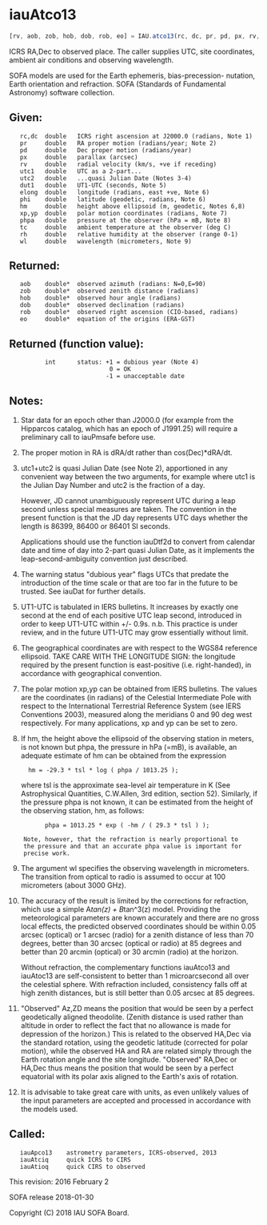 # iauAtco13

```js
[rv, aob, zob, hob, dob, rob, eo] = IAU.atco13(rc, dc, pr, pd, px, rv, utc1, utc2, dut1, elong, phi, hm, xp, yp, phpa, tc, rh, wl)
```

ICRS RA,Dec to observed place.  The caller supplies UTC, site
coordinates, ambient air conditions and observing wavelength.

SOFA models are used for the Earth ephemeris, bias-precession-
nutation, Earth orientation and refraction.
SOFA (Standards of Fundamental Astronomy) software collection.


## Given:
```
   rc,dc  double   ICRS right ascension at J2000.0 (radians, Note 1)
   pr     double   RA proper motion (radians/year; Note 2)
   pd     double   Dec proper motion (radians/year)
   px     double   parallax (arcsec)
   rv     double   radial velocity (km/s, +ve if receding)
   utc1   double   UTC as a 2-part...
   utc2   double   ...quasi Julian Date (Notes 3-4)
   dut1   double   UT1-UTC (seconds, Note 5)
   elong  double   longitude (radians, east +ve, Note 6)
   phi    double   latitude (geodetic, radians, Note 6)
   hm     double   height above ellipsoid (m, geodetic, Notes 6,8)
   xp,yp  double   polar motion coordinates (radians, Note 7)
   phpa   double   pressure at the observer (hPa = mB, Note 8)
   tc     double   ambient temperature at the observer (deg C)
   rh     double   relative humidity at the observer (range 0-1)
   wl     double   wavelength (micrometers, Note 9)
```

## Returned:
```
   aob    double*  observed azimuth (radians: N=0,E=90)
   zob    double*  observed zenith distance (radians)
   hob    double*  observed hour angle (radians)
   dob    double*  observed declination (radians)
   rob    double*  observed right ascension (CIO-based, radians)
   eo     double*  equation of the origins (ERA-GST)
```

## Returned (function value):
```
          int      status: +1 = dubious year (Note 4)
                            0 = OK
                           -1 = unacceptable date
```

## Notes:

1)  Star data for an epoch other than J2000.0 (for example from the
    Hipparcos catalog, which has an epoch of J1991.25) will require
    a preliminary call to iauPmsafe before use.

2)  The proper motion in RA is dRA/dt rather than cos(Dec)*dRA/dt.

3)  utc1+utc2 is quasi Julian Date (see Note 2), apportioned in any
    convenient way between the two arguments, for example where utc1
    is the Julian Day Number and utc2 is the fraction of a day.

    However, JD cannot unambiguously represent UTC during a leap
    second unless special measures are taken.  The convention in the
    present function is that the JD day represents UTC days whether
    the length is 86399, 86400 or 86401 SI seconds.

    Applications should use the function iauDtf2d to convert from
    calendar date and time of day into 2-part quasi Julian Date, as
    it implements the leap-second-ambiguity convention just
    described.

4)  The warning status "dubious year" flags UTCs that predate the
    introduction of the time scale or that are too far in the
    future to be trusted.  See iauDat for further details.

5)  UT1-UTC is tabulated in IERS bulletins.  It increases by exactly
    one second at the end of each positive UTC leap second,
    introduced in order to keep UT1-UTC within +/- 0.9s.  n.b. This
    practice is under review, and in the future UT1-UTC may grow
    essentially without limit.

6)  The geographical coordinates are with respect to the WGS84
    reference ellipsoid.  TAKE CARE WITH THE LONGITUDE SIGN:  the
    longitude required by the present function is east-positive
    (i.e. right-handed), in accordance with geographical convention.

7)  The polar motion xp,yp can be obtained from IERS bulletins.  The
    values are the coordinates (in radians) of the Celestial
    Intermediate Pole with respect to the International Terrestrial
    Reference System (see IERS Conventions 2003), measured along the
    meridians 0 and 90 deg west respectively.  For many
    applications, xp and yp can be set to zero.

8)  If hm, the height above the ellipsoid of the observing station
    in meters, is not known but phpa, the pressure in hPa (=mB),
    is available, an adequate estimate of hm can be obtained from
    the expression

          hm = -29.3 * tsl * log ( phpa / 1013.25 );

    where tsl is the approximate sea-level air temperature in K
    (See Astrophysical Quantities, C.W.Allen, 3rd edition, section
    52).  Similarly, if the pressure phpa is not known, it can be
    estimated from the height of the observing station, hm, as
    follows:

```
          phpa = 1013.25 * exp ( -hm / ( 29.3 * tsl ) );

    Note, however, that the refraction is nearly proportional to
    the pressure and that an accurate phpa value is important for
    precise work.
```

9)  The argument wl specifies the observing wavelength in
    micrometers.  The transition from optical to radio is assumed to
    occur at 100 micrometers (about 3000 GHz).

10) The accuracy of the result is limited by the corrections for
    refraction, which use a simple A*tan(z) + B*tan^3(z) model.
    Providing the meteorological parameters are known accurately and
    there are no gross local effects, the predicted observed
    coordinates should be within 0.05 arcsec (optical) or 1 arcsec
    (radio) for a zenith distance of less than 70 degrees, better
    than 30 arcsec (optical or radio) at 85 degrees and better
    than 20 arcmin (optical) or 30 arcmin (radio) at the horizon.

    Without refraction, the complementary functions iauAtco13 and
    iauAtoc13 are self-consistent to better than 1 microarcsecond
    all over the celestial sphere.  With refraction included,
    consistency falls off at high zenith distances, but is still
    better than 0.05 arcsec at 85 degrees.

11) "Observed" Az,ZD means the position that would be seen by a
    perfect geodetically aligned theodolite.  (Zenith distance is
    used rather than altitude in order to reflect the fact that no
    allowance is made for depression of the horizon.)  This is
    related to the observed HA,Dec via the standard rotation, using
    the geodetic latitude (corrected for polar motion), while the
    observed HA and RA are related simply through the Earth rotation
    angle and the site longitude.  "Observed" RA,Dec or HA,Dec thus
    means the position that would be seen by a perfect equatorial
    with its polar axis aligned to the Earth's axis of rotation.

12) It is advisable to take great care with units, as even unlikely
    values of the input parameters are accepted and processed in
    accordance with the models used.

## Called:
```
   iauApco13    astrometry parameters, ICRS-observed, 2013
   iauAtciq     quick ICRS to CIRS
   iauAtioq     quick CIRS to observed
```

This revision:   2016 February 2

SOFA release 2018-01-30

Copyright (C) 2018 IAU SOFA Board.